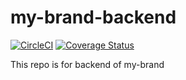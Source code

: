 # my-brand-backend

[![CircleCI](https://dl.circleci.com/status-badge/img/gh/jimmymut/my-brand-backend/tree/main.svg?style=svg)](https://dl.circleci.com/status-badge/redirect/gh/jimmymut/my-brand-backend/tree/main) [![Coverage Status](https://coveralls.io/repos/github/jimmymut/my-brand-backend/badge.svg?branch=main)](https://coveralls.io/github/jimmymut/my-brand-backend?branch=main)

This repo is for backend of my-brand
